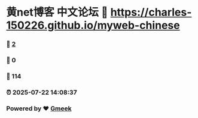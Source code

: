 # 黄net博客 中文论坛 :link: https://charles-150226.github.io/myweb-chinese 
### :page_facing_up: [2](https://charles-150226.github.io/myweb-chinese/tag.html) 
### :speech_balloon: 0 
### :hibiscus: 114 
### :alarm_clock: 2025-07-22 14:08:37 
### Powered by :heart: [Gmeek](https://github.com/Meekdai/Gmeek)
